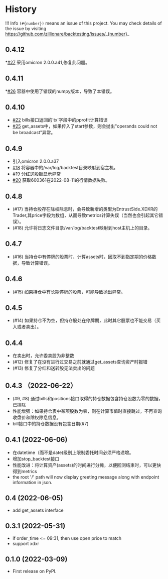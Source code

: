 # History

!!! Info
    `(#{number})` means an issue of this project. You may check details of the issue by visiting https://github.com/zillionare/backtesting/issues/_{number}_

## 0.4.12
*[#27](https://github.com/zillionare/backtesting/issues/27) 采用omicron 2.0.0.a41,修复此问题。
## 0.4.11
*[#26](https://github.com/zillionare/backtesting/issues/26) 容器中使用了错误的numpy版本，导致了本错误。
## 0.4.10
* [#22](https://github.com/zillionare/backtesting/issues/22) bills接口返回的'tx'字段中的pprofit计算错误
* [#25](https://github.com/zillionare/backtesting/issues/25) get_assets中，如果传入了start参数，则会抛出"operands could not be broadcast"异常。
## 0.4.9
* 引入omicron 2.0.0.a37
* [#18](https://github.com/zillionare/backtesting/issues/18) 将容器中的/var/log/backtest目录映射到宿主机。
* [#19](https://github.com/zillionare/backtesting/issues/19) 分红送股额显示异常
* [#20](https://github.com/zillionare/backtesting/issues/20) 获取600361在2022-08-11的行情数据失败。
## 0.4.8
* (#17) 当持仓股存在除权除息时，会导致新增的类型为EntrustSide.XDXR的Trader,其price字段为数组，从而导致metrics计算失误（当然也会引起其它错误）。
* (#18) 允许将日志文件目录/var/log/backtest映射到host主机上的目录。
## 0.4.7
* (#16) 当持仓中有停牌的股票时，计算assets时，因取不到指定期的价格数据，导致计算错误。
## 0.4.6
* (#15) 如果持仓中有长期停牌的股票，可能导致抛出异常。

## 0.4.5
* (#14) 如果持仓不为空，但持仓股处在停牌期，此时其它股票也不能交易（买入或者卖出）。

## 0.4.4
* 在卖出时，允许委卖股为非整数
* (#12) 修复了在没有进行过交易之前就通过get_assets查询资产时报错
* (#13) 修复了分红和送转股无法卖出的问题

## 0.4.3 （2022-06-22）
* (#9, #8) 通过bills和positions接口取得的持仓数据包含持仓股数为零的数据，已排除
* 性能增强：如果持仓表中某项股数为零，则在计算市值时直接跳过，不再查询收盘价和除权除息信息。
* bill接口中的持仓数据没有包含日期(#7)

## 0.4.1 (2022-06-06)
* 在datetime（而不是date)级别上限制委托时间必须严格递增。
* 增加stop_backtest接口
* 性能改进：将计算资产(assets)的时间进行分摊，以便回测结束时，可以更快得到metrics
* the root '/' path will now display greeting message along with endpoint information in json.

## 0.4 (2022-06-05)
* add get_assets interface

## 0.3.1 (2022-05-31)

* if order_time <= 09:31, then use open price to match
* support xdxr

## 0.1.0 (2022-03-09)

* First release on PyPI.
